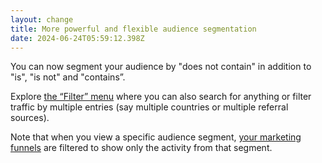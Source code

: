 ```yaml
---
layout: change
title: More powerful and flexible audience segmentation
date: 2024-06-24T05:59:12.398Z
---
```

You can now segment your audience by "does not contain" in addition to "is", "is not" and "contains”.

Explore [the “Filter” menu](https://plausible.io/docs/filters-segments) where you can also search for anything or filter traffic by multiple entries (say multiple countries or multiple referral sources).

Note that when you view a specific audience segment, [your marketing funnels](https://plausible.io/docs/funnel-analysis) are filtered to show only the activity from that segment.